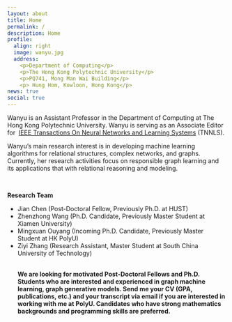 ```yaml
---
layout: about
title: Home
permalink: /
description: Home
profile:
  align: right
  image: wanyu.jpg
  address: 
    <p>Department of Computing</p>
    <p>The Hong Kong Polytechnic University</p>
    <p>PQ741, Mong Man Wai Building</p>
    <p> Hung Hom, Kowloon, Hong Kong</p>
news: true
social: true
---
```

Wanyu is an Assistant Professor in the Department of Computing at The Hong Kong Polytechnic University. Wanyu is serving as an Associate Editor for  <a href="https://cis.ieee.org/publications/t-neural-networks-and-learning-systems/ieee-transactions-on-neural-networks-and-learning-systems">IEEE Transactions On Neural Networks and Learning Systems</a> (TNNLS).

Wanyu’s main research interest is in developing machine learning algorithms for relational structures, complex networks, and graphs. Currently, her research activities focus on responsible graph learning and its applications that with relational reasoning and modeling.

<br>

<p> <strong>Research Team</strong>

<ul class="square">
<li>Jian Chen (Post-Doctoral Fellow, Previously Ph.D. at HUST)</li>
<li>Zhenzhong Wang (Ph.D. Candidate, Previously Master Student at Xiamen University)</li>
<li>Mingxuan Ouyang (Incoming Ph.D. Candidate, Previously Master Student at HK PolyU)</li>

<li>Ziyi Zhang (Research Assistant, Master Student at South China University of Technology)</li>
<br>

<p> <strong>We are looking for motivated Post-Doctoral Fellows and Ph.D. Students who are interested and experienced in graph machine learning, graph generative models. Send me your CV (GPA, publications, etc.) and your transcript via email if you are interested in working with me at PolyU. Candidates who have strong mathematics backgrounds and programming skills are preferred. </strong>
<br>
<br>

